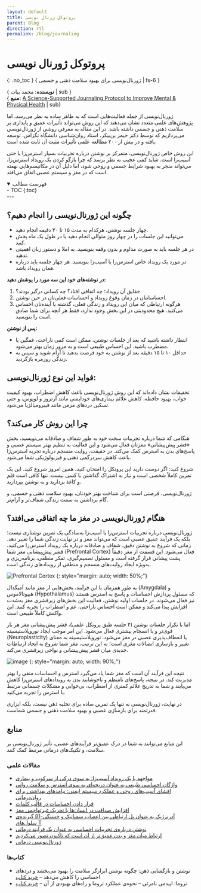```yaml
---
layout: default
title: پروتوکل ژرنال نویسی
parent: Blog
direction: rtl
permalink: /blog/journaling
---
```


# پروتوکل ژورنال نویسی
{: .no_toc }
{ ژورنال‌نویسی برای بهبود سلامت ذهنی و جسمی | fs-6 }

{ **نویسنده:** محمد بیات | sub }  
{ **منبع:** [A Science-Supported Journaling Protocol to Improve Mental & Physical Health](https://www.youtube.com/watch?v=wAZn9dF3XTo) | sub}  

ژورنال‌نویسی از جمله فعالیت‌هایی است که به ظاهر ساده به نظر می‌رسد، اما پژوهش‌های علمی متعدد نشان می‌دهند که این روش می‌تواند تأثیرات عمیق و پایداری بر سلامت ذهنی و جسمی داشته باشد. در این مقاله به معرفی روشی از ژورنال‌نویسی می‌پردازیم که توسط دکتر جیمز پن‌بیکر، استاد روان‌شناسی دانشگاه تگزاس، توسعه یافته و در بیش از ۲۰۰ مطالعه علمی تأثیرات مثبت آن ثابت شده است.

این روش خاص ژورنال‌نویسی، متمرکز بر نوشتن درباره تجربیات بسیار استرس‌زا یا حتی آسیب‌زا است. شاید کمی عجیب به نظر برسد که چرا بازگو کردن یک رویداد استرس‌زا، می‌تواند منجر به بهبود شرایط جسمی و روحی شود، اما دلیل آن در مکانیسم‌هایی نهفته است که در مغز و سیستم عصبی اتفاق می‌افتد.


<details open markdown="block">
  <summary>فهرست مطالب</summary>
  - TOC
  {:toc}
</details>
---

## چگونه این ژورنال‌نویسی را انجام دهیم؟

- چهار جلسه نوشتن، هرکدام به مدت ۱۵ تا ۳۰ دقیقه انجام دهید.
- می‌توانید این جلسات را در چهار روز متوالی انجام دهید یا در طول یک ماه پخش کنید.
- در هر جلسه باید به صورت مداوم و بدون وقفه بنویسید. به املا و دستور زبان اهمیتی ندهید.
- در مورد یک رویداد خاص استرس‌زا یا آسیب‌زا بنویسید. هر چهار جلسه باید درباره همان رویداد باشد.

**در نوشته‌های خود این سه مورد را پوشش دهید:**

1. حقایق آن رویداد؛ چه اتفاقی افتاد؟ چه کسانی درگیر بودند؟
2. احساساتتان در زمان وقوع رویداد و احساسات فعلی‌تان در حین نوشتن.
3. هرگونه ارتباطی که میان این رویداد و زندگی فعلی، گذشته یا آینده‌تان احساس می‌کنید. هیچ محدودیتی در این بخش وجود ندارد، فقط هر آنچه برای شما صادق است را بنویسید.

**پس از نوشتن:**

- انتظار داشته باشید که بعد از جلسات نوشتن، ممکن است کمی ناراحت، غمگین یا مضطرب باشید. این احساس طبیعی است و به مرور زمان بهتر می‌شود.
- حداقل ۱۰ تا ۱۵ دقیقه بعد از نوشتن به خود فرصت بدهید تا آرام شوید و سپس به زندگی روزمره بازگردید.

## فواید این نوع ژورنال‌نویسی:

تحقیقات نشان داده‌اند که این روش ژورنال‌نویسی باعث کاهش اضطراب، بهبود کیفیت خواب، بهبود حافظه، کاهش علائم بیماری‌های خودایمنی مانند آرتروز و لوپوس، و حتی تسکین دردهای مزمن مانند فیبرومیالژیا می‌شود.

## چرا این روش کار می‌کند؟

هنگامی که شما درباره تجربیات سخت خود به طور شفاف و صادقانه می‌نویسید، بخش «قشر پیش‌پیشانی» مغزتان فعال می‌شود و این فعالیت به تنظیم بهتر سیستم عصبی و پاسخ‌های بدن به استرس کمک می‌کند. در حقیقت، روایت منسجم درباره تجربه استرس‌زا باعث کاهش سردرگمی ذهنی و فیزیولوژیکی شما می‌شود.

شروع کنید: اگر دوست دارید این پروتکل را امتحان کنید، همین امروز شروع کنید. این یک تمرین کاملاً شخصی است و نیاز به اشتراک گذاشتن با کسی نیست. تنها کافی است قلم و کاغذ بردارید و به نوشتن بپردازید.

ژورنال‌نویسی، فرصتی است برای شناخت بهتر خودتان، بهبود سلامت ذهنی و جسمی، و گام برداشتن به سمت زندگی شفاف‌تر و آرام‌تر.

## هنگام ژورنال‌نویسی در مغز ما چه اتفاقی می‌افتد؟
ژورنال‌نویسی درباره تجربیات استرس‌زا یا آسیب‌زا به‌سادگی یک تمرین نوشتاری نیست؛ بلکه یک فرآیند عمیق عصبی است که می‌تواند مغز و در نهایت زندگی شما را تغییر دهد. زمانی که شروع به نوشتن دقیق، شفاف و صادقانه درباره یک رویداد استرس‌زا می‌کنید، قشر پیش‌پیشانی مغز شما (Prefrontal Cortex) فعال می‌شود. این قسمت از مغز دقیقاً پشت پیشانی قرار گرفته است و مسئول تصمیم‌گیری، تفکر منطقی، برنامه‌ریزی و به‌ویژه ایجاد روایت‌های منسجم و منطقی از رویدادهای زندگی است.

![Prefrontal Cortex](https://github.com/user-attachments/assets/0c36b7c1-67e9-4b65-bc94-d23438c5ad87)
{: style="margin: auto; width: 50%;"}

به طور همزمان با این فرآیند، بخش‌هایی از مغز مانند آمیگدال (Amygdala) و هیپوتالاموس (Hypothalamus) که مسئول پردازش احساسات و پاسخ به استرس هستند نیز فعال می‌شوند. در جلسات اولیه نوشتن، فعالیت این بخش‌های زیرقشری مغز به‌شدت افزایش پیدا می‌کند و ممکن است احساس ناراحتی، غم و اضطراب را تجربه کنید. این واکنش کاملاً طبیعی است.

اما با تکرار جلسات نوشتن (۴ جلسه طبق پروتکل علمی)، قشر پیش‌پیشانی مغز هر بار قوی‌تر و با انسجام بیشتری فعال می‌شود. این امر موجب ایجاد نوروپلاستیسیته (Neuroplasticity) یا انعطاف‌پذیری عصبی در مغز می‌شود. نوروپلاستیسیته به معنای تغییر و بازسازی اتصالات مغزی است؛ به این ترتیب، مغز شما شروع به ایجاد ارتباطات جدیدی میان قشر پیش‌پیشانی و نواحی زیرقشری می‌کند.

![image](https://github.com/user-attachments/assets/224665cd-d661-4b9c-9a75-6f93e8c5506a)
{: style="margin: auto; width: 90%;"}


نتیجه این فرآیند آن است که مغز شما یاد می‌گیرد استرس و احساسات منفی را بهتر مدیریت کند. در نتیجه، پاسخ‌های نامنظم و ناخوشایند بدن به رویدادهای استرس‌زا کاهش می‌یابند و شما به تدریج علائم کمتری از اضطراب، بی‌خوابی و مشکلات جسمانی مرتبط با استرس را تجربه می‌کنید.

در نهایت، ژورنال‌نویسی نه تنها یک تمرین ساده برای تخلیه ذهن نیست، بلکه ابزاری قدرتمند برای بازسازی عصبی و بهبود سلامت ذهنی و جسمی شماست.


## منابع
این منابع می‌توانند به شما در درک عمیق‌تر فرآیندهای عصبی، تأثیر ژورنال‌نویسی بر سلامت، و تکنیک‌های درمانی مرتبط کمک کنند.

### مقالات علمی

- [مواجهه با یک رویداد آسیب‌زا: به سوی درکی از سرکوب و بیماری](https://bit.ly/3QMlLD1)
- [واژگان احساسی طبیعی به عنوان دریچه‌ای به سوی استرس و سلامت روانی](https://go.nature.com/3QKtYHB)
- [افشای آسیب‌های روحی و عملکرد سیستم ایمنی: پیامدهای بهداشتی برای روان‌درمانی](https://bit.ly/3R6y65d)
- [قرار دادن احساسات در قالب کلمات](https://bit.ly/3G4T2nQ)
- [افزایش صداقت در انسان‌ها با تحریک غیرتهاجمی مغز](https://bit.ly/47jAmgh)
- [گیرنده‌ی β1-آدرنرژیک به عنوان پل ارتباطی بین اعصاب سمپاتیک و خستگی سلول‌های T](https://go.nature.com/3MPKXr5)
- [نوشتن درباره‌ی تجربیات احساسی به عنوان یک فرآیند درمانی](https://bit.ly/3rOVn2B)
- [ارتباط میان مغز و بدن عمیق‌تر از آن است که تاکنون تصور می‌کردیم](https://go.nature.com/3MMSXcj) 
- [ژورنال‌نویسی درمانی](https://bit.ly/3upAImX)

### کتاب‌ها

- نوشتن و بازگشایی ذهن: چگونه نوشتن ابرازگر سلامت را بهبود می‌بخشد و دردهای احساسی را کاهش می‌دهد – [خرید کتاب](https://amzn.to/47FDnaK)  
- تروما: اپیدمی نامرئی – نحوه‌ی عملکرد تروما و راه‌های بهبودی از آن – [خرید کتاب](https://amzn.to/47HrNMg)
